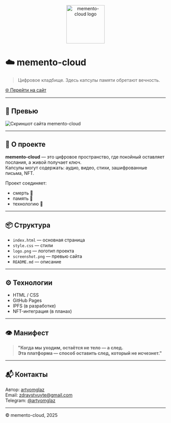 <p align="center">
  <img src="logo.png" alt="memento-cloud logo" width="120"/>
</p>

# ☁️ memento-cloud

> Цифровое кладбище. Здесь капсулы памяти обретают вечность.

[🌐 Перейти на сайт](https://artyomglaz.github.io/memento-cloud/)

---

## 📸 Превью

<img src="screenshot.png" alt="Скриншот сайта memento-cloud" />

---

## 📁 О проекте

**memento-cloud** — это цифровое пространство, где покойный оставляет послания, а живой получает ключ.  
Капсулы могут содержать: аудио, видео, стихи, зашифрованные письма, NFT.

Проект соединяет:
- смерть 🖤
- память 🧠
- технологию 🧬

---

## 📦 Структура

- `index.html` — основная страница
- `style.css` — стили
- `logo.png` — логотип проекта
- `screenshot.png` — превью сайта
- `README.md` — описание

---

## ⚙️ Технологии

- HTML / CSS
- GitHub Pages
- IPFS (в разработке)
- NFT-интеграция (в планах)

---

## 👁 Манифест

> **"Когда мы уходим, остаётся не тело — а след.  
>  Эта платформа — способ оставить след, который не исчезнет."**

---

## 📬 Контакты

Автор: [artyomglaz](https://github.com/artyomglaz)  
Email: zdravstvuyte@gmail.com  
Telegram: [@artyomglaz](https://t.me/artglaz)

---

© memento-cloud, 2025

